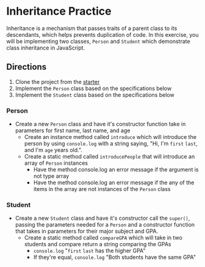 # Inheritance Practice

Inheritance is a mechanism that passes traits of a parent class to its
descendants, which helps prevents duplication of code. In this exercise, you
will be implementing two classes, `Person` and `Student` which demonstrate
class inheritance in JavaScript.

## Directions

1. Clone the project from the [starter]
2. Implement the `Person` class based on the specifications below
3. Implement the `Student` class based on the specifications below


### Person

- Create a new `Person` class and have it's constructor function take in
  parameters for first name, last name, and age
  - Create an instance method called `introduce` which will introduce the
    person by using `console.log` with a string saying, "Hi, I'm `first`
    `last`, and I'm `age` years old.".
  - Create a static method called `introducePeople` that will introduce an
    array of `Person` instances
    - Have the method console.log an error message if the argument is not type
      array
    - Have the method console.log an error message if the any of the items in
      the array are not instances of the `Person` class

### Student

- Create a new `Student` class and have it's constructor call the `super()`,
  passing the parameters needed for a `Person` and a constructor function that
  takes in parameters for their major subject and GPA.
  - Create a static method called `compareGPA` which will take in two students
    and compare return a string comparing the GPAs
    - `console.log` "`first` `last` has the higher GPA"
    - If they're equal, `console.log` "Both students have the same GPA"


[starter]: https://github.com/appacademy-starters/class-inheritance-starter